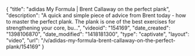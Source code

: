 {
    "title": "adidas My Formula | Brent Callaway on the perfect plank",
    "description": "A quick and simple piece of advice from Brent today - how to master the perfect plank. The plank is one of the best exercises for strengthening your core, bu...",
    "videoid": "154169",
    "date_created": "1398106870",
    "date_modified": "1418181300",
    "type": "captivate",
    "layout": "video",
    "url": "\/v\/adidas-my-formula-brent-callaway-on-the-perfect-plank\/154169"
}